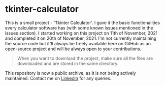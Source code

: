 # tkinter-calculator
This is a small project - 'Tkinter Calculator'. I gave it the basic functionalities every calculator software has (with some known issues mentioned in the issues section). I started working on this project on 11th of November, 2021 and completed it on 20th of November, 2021. I'm not currently maintaining the source code but it'll always be freely available here on GitHub as an open-source project and will be always open to your contributions.
> When you want to download the project, make sure all the files are downloaded and are stored in the same directory.

This repository is now a public archive, as it is not being actively maintained. Contact me on [LinkedIn](https://linkedin.com/in/oreus) for any queries.

